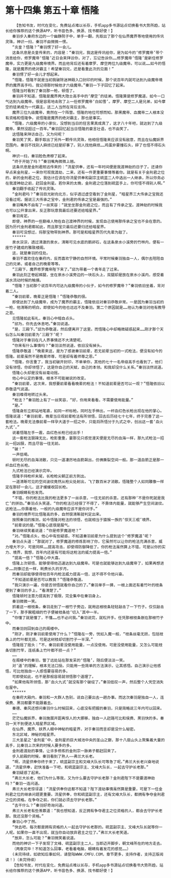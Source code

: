 # 第十四集 第五十章 悟隆
        【告知书友，时代在变化，免费站点难以长存，手机app多书源站点切换看书大势所趋，站长给你推荐的这个换源APP，听书音色多、换源、找书都好使！】
       秦羽步入秦府东边的一个幽静院子中，单手一翻，先取出了那个在仙界魔界等地使用的传讯灵珠，神识一扫，秦羽不由微微一愣。
       “炎皇？悟隆？”秦羽愣了好一会儿。
       这条讯息是炎皇传来的，内容是：“秦羽兄，我这是传讯给你，是为如今的‘修罗魔帝’带个消息给你，修罗魔帝‘悟隆’近日会来拜访你，对了，忘记告诉你……修罗魔帝‘悟隆’是新任修罗魔帝，实力更是九级魔帝境界。而且他背后还有着摩罗、摩空两位九级魔帝。可以说……如今的悟隆，就是魔界的绝对霸主！希望秦羽兄，还是看重此次的见面！”
       秦羽愣了好一会儿才想起来。
       “悟隆，悟隆不就是当初我破除迷神殿入口封印的时候，那个说百年内就可达到九级魔帝境界的魔界高手吗，我记得那时候他才六级魔帝。”秦羽一下子回忆了起来。
       悟隆当时看到了秦羽那一枪，顿悟了。
       秦羽并不知道，悟隆是魔界两大隐士高手中的‘摩空’的徒弟。悟隆算是修罗魔道，如今一口气达到九级魔帝。很是容易地击败了上一任修罗魔帝‘白如雪’。摩罗、摩空二人是兄弟，如今摩空的徒弟成为一代霸主。这二人当然在背后支持。
       魔界三位九级魔帝，竟然在一个阵营。悟隆的地位可想而知。那黑魔帝、血魔帝二人根本没有资格和悟隆争。说悟隆是魔界的绝对霸主，那也是事实。
       “悟隆，六级魔帝的小家伙，没想到当日的狂言果真成真了，这才八十年吧，就达到了九级魔帝。果然没超过一百年。”秦羽回忆起当日悟隆的豪言壮语，也不由笑了。
       这悟隆来拜访自己，又为何呢？
       秦羽笑了笑，翻手取出了另外一颗传讯灵珠，他相信悟隆来应该没有敌意，而且在仙魔妖界范围内，秦羽不找别人麻烦已经是好事了。别人找他麻烦……鸡蛋非要撞石头，碎了也怪不得石头啊。
       神识一扫，秦羽脸色肃穆了起来。
       “终于开始了吗？”秦羽嘴角微微上翘。
       这条讯息是金刑君邢远传来的：“流星供奉，还有一年时间便是我渡神劫的日子了。还请你早点来金刑星，一来你可观我渡劫，二来，还有一件更重要事情等着你。就是有关于金刑君之位的，新的金刑君之位，我估计应该在你流星供奉和副宗主硫蓝二人中选出一人继承，所以你务必在我渡神劫之前，赶回金刑星。若你来的太晚，金刑君之位落到硫蓝手上，你可怪不得别人啊。”
       秦羽翻手收起了传讯灵珠。
       “金刑君吗？”秦羽目光射向北方，似乎透过虚空看到了金刑星，“暗星界三大传承之宝我还没看过呢。据说三大传承之宝中，金刑君的传承之宝是最强的。”
       秦羽嘴角不由有了一丝笑容：“就坐坐那金刑君之位，而且有了传承之宝。渡神劫的时候我也可以公开拿出来，反正那玩意我最后还要还给暗星界。”
       秦羽肯定。
       即使，神界的一些巅峰人物在自己渡神界的时候，发现自己使用那传承之宝也不会在意的。因为历代金刑君都如此，而且那宝贝最后还要归还给暗星界。
       秦羽可没想过，将那宝物带到神界。那可是和暗星界历代先辈为敌了。
       ******
       泉水淙淙，透过清澈的泉水，清晰可见水底的鹅卵石，在这条泉水小溪旁的竹林内，便有一座竹子建成的雅致楼阁。
       这，就是秦羽的住处。
       秦羽不喜欢住在秦府内，反而喜欢宁静的自然环境。平常时候秦羽独自一人，偶尔去陪陪自己的兄弟，或者自己的晚辈等等。
       “三殿下，魔界修罗魔帝陛下来了。”邱为带着一个青年走了过来。
       秦羽此刻正卷起裤腿，坐在泉水小溪旁边的一块石头上，双腿却是放在泉水小溪内，感受着溪水流动时候的触摸。
       “悟隆？当初那个说百年内可达九级魔帝的小伙子，如今的修罗魔帝？”秦羽依旧坐着，背对着二人。
       “秦羽前辈，晚辈正是悟隆！”悟隆恭敬的很。
       即使达到了九级魔帝，成为了魔界的霸主，悟隆依旧对秦羽恭敬非常。一是因为秦羽当初的一枪，他清晰的明白，即使如今的他也远远不及秦羽。第二个原因就是……他认为秦羽对他有教导之恩。
       见悟隆如此有礼，秦羽心中暗自点头。
       “邱为，你先去休息吧。”秦羽说道。
       “是，三殿下。”邱为恭敬道，然后便离开了这里。而悟隆心中却略微疑惑起来……刚才那个天仙怎么叫秦羽前辈为‘三殿下’呢？
       悟隆对于秦羽在凡人界事情还不大清楚呢。
       “你来有什么事情吗？”秦羽淡然说道，依旧没有掉头。
       悟隆恭敬道：“晚辈来这，是为了感谢秦羽前辈，若无前辈当初的一式枪法，便没有如今的悟隆。前辈虽然不是晚辈师尊，可是却有着师尊之恩。”
       “悟隆，你言重了，我当初破开封印，不单单你，其他的七十一名帝级高手也看到了。他们没有领悟，你却领悟了，这是你自己的天赋，自己的本领。和我却没什么关系。”秦羽淡然说道。
       悟隆心头却是没有丝毫动摇。
       他心中认定的事情，根本不可能被说的改变。
       “秦羽前辈，这次来，我想要前辈看看晚辈的枪法！不知道前辈是否可以一观？”悟隆依旧以恭敬语气说道。
       秦羽难得地转过头来。
       “枪法？”秦羽脸上有了一丝笑容，“好，你用来看看，不需要使用能量。”
       “是。”
       悟隆身形立即站地笔直，如同一杆标枪。同时左手伸出，一杆血红色长枪出现在他的掌心。悟隆说道：“秦羽前辈，晚辈当日观前辈枪法有所领悟，回去后历经七十七年，终于完善了这一套枪法。晚辈无法像前辈一样孕大道于一招之中，只能将所悟分于九式之中，创出这一套‘血火九式’。”
       说着悟隆左手一震，血红色长枪已经出手！
       这一套枪法狠辣无比，枪影重重，霎那见只感觉漫天便是无尽的血海一样，那九式枪法一招比一招凶狠，而且尽皆一往无前。
       “破！”
       一声低喝。
       顿时无尽的血海消散，只见一道凄厉地血箭飙出，仿佛撕裂空间一般。那一道血箭正是那一杆血红色长枪。
       九式枪法已经演示完毕。
       悟隆手持枪杆末尾，长枪枪尖朝正前方刺出。
       一道清晰可见的空间波纹竟然从枪尖处射出，飞了数百米才消散。悟隆整个人如同雕像一样定在那好一会儿，这才缓缓收回长枪。
       秦羽眼睛有些发亮。
       “不错，你的枪法比我的枪法更多了一丝杀意，一往无前的杀意。还有那种‘不是你死就是我亡’的拼劲。”秦羽点头笑道，“你的枪法已经很了不得了，不靠体内能量，就能够产生空间波纹。这枪法……你靠着他，一般的九级魔帝应该不是你对手。”
       秦羽的境界可比悟隆高的多，自然很清晰就判定出来。
       按照秦羽的推测，如今悟隆对枪法的领悟，也就相当于猿猴一族的‘惊天三棍’境界。
       “前辈说的是。”悟隆心底很是服气。
       秦羽继续笑着说道：“你是修罗魔道吧？”
       “对。”悟隆点头，他心中有些疑惑，不知道秦羽前辈为什么提到这个‘修罗魔道’呢？
       秦羽点头道：“那就对了，修罗魔道的修炼影响了你，它虽然可以让你的枪法充满杀意，威力增大不少，可是同样……提高攻击，却使得防御降低了。你的枪法虽然算上不错，可是以你的实力、境界，我想，百年内还是有可能将这枪法的威力提高一倍。”
       “提高一倍？”悟隆心中大喜。
       悟隆上次顿悟，能够使得他迅速达到九级魔帝。可是也就能够达到九级魔帝了，如果再想进步……则像过去一样，耗费长久的岁月。
       而秦羽却能够使得他百年内枪法威力提高一倍，这不得不令他兴奋。
       “不知道前辈是否可以教我？”悟隆恭敬道。
       “我只演示一遍，你是否领悟就看你自己的了。”秦羽单手一拂，一根上面还有着竹叶的枝条便到了秦羽的手上，“看清楚了。”
       悟隆顿时注意力提高到了极限，完全集中在秦羽身上。
       秦羽微微一笑。
       抓着这一根枝条，秦羽走到了一根竹子旁边，就用这根枝条轻轻敲击了一下竹子。仅仅敲击了一下，那手腕粗细的竹子便被枝条给‘切入’其中一半。
       “你懂了就是懂了，不懂……也不必问我。”秦羽说完，就松开手。任凭那根枝条嵌在那根竹子中。
       而秦羽则回到自己的阁楼中。
       “刚才，刚才秦羽前辈使用了什么？”悟隆在一旁，恍如入魔一般，“枝条丝毫无损，包括枝条上的竹叶都无损。可是这树枝却切割竹子一半深。”
       悟隆摇了摇头：“不，秦羽前辈没使用能量，一点没使用。可是没使用能量，又怎么可能枝条切割竹竿，连纸条上竹叶都不损一点？”
       ……
       在阁楼中的秦羽，瞥了远处站在那发呆的‘悟隆’，随后便淡淡一笑。
       对‘道’的理解，根本无法口授。只能用一些简单的方法演示，让其感悟。自己演示让他感悟，可比他独自一人感悟要容易的多。
       可即使如此，也不是那般容易就领悟那个道理了。
       “如果他有所领悟，那‘血火九式’就没有那个破绽了。”秦羽低叹一声，然后整个人凭空消失在屋中。
       ******
       在秦府大殿内，秦羽和一大群人告别，说自己要出去一趟办事。而这次秦羽是独自一人，连侯费、黑羽都要不能跟着去。
       秦德、秦风还想问秦羽什么时候回来，心底没有把握的秦羽，只是简略说三年内可以回来。
       ……
       茫茫仙魔妖界，秦羽施展开距离惊人的大挪移，独自一人赶路可比和侯费、黑羽快的多。秦羽一天不到便进入暗星界区域。
       在仙界、魔界、妖界人眼中神秘的暗星界，对于秦羽而言却是没什么秘密。
       东北区域，神秘的暗星界。
       三大圣星之‘金刑星’中，金刑星的巨大城池中央的圣山之巅，那十八座山头上聚集着大量的高手，比秦羽上次来的时候人要多的多。
       金刑君渡劫的事情，让许多修炼的金刑宗一脉弟子都赶回来了。
       步入前殿的时候，秦羽看到了熟人——弗兰大长老。
       “啊，流星供奉你终于来了，硫蓝副宗主和文峰大队长可等急了呢。”弗兰大长老兴奋地说道，“流星供奉，赶快准备一下吧，和硫蓝副宗主、文峰大队长，一起去守护长老那。”
       秦羽疑惑了起来。
       “弗兰大长老，他们为什么等我，又为什么要去守护长老那？金刑君陛下不是要渡神劫吗？”秦羽一连问道。
       弗兰大长老惊讶道：“流星供奉你这都不知道？陛下渡劫事情虽然算是重要，可是下一任金刑君之位的继承问题更重要。流星供奉，你和硫蓝副宗主，还有文峰大队长，都拥有争夺金刑君之位的资格。在争夺之前，你们就必须去守护长老那。”
       “去干什么？”秦羽好奇询问道。
       弗兰大长老有些羡慕道：“我也想知道，反正拥有争夺君主之位资格的人，都会去守护长老那。我还没那个资格。”
       秦羽心中了然。
       “快去吧，每次都是拥有资格的人一起去守护长老那的。硫蓝副宗主、文峰大队长就等你一人呢。如果你一直不出现，就当你自动放弃君主之位了。”弗兰大长老笑道。
       “放弃，怎么可能？”秦羽微笑着说道。
       而他的神识一下子发现了文峰、硫蓝副宗主二人，当即迈开脚步，朝文峰所在的地方走去。
       （两章完毕！不知道怎么回事，老看着电脑，眼睛有着发花的感觉……）
       (未完待续，如欲知后事如何，请登陆WWW.CMFU.COM，章节更多，支持作者，支持正版阅读！)（未完待续）
       【告知书友，时代在变化，免费站点难以长存，手机app多书源站点切换看书大势所趋，站长给你推荐的这个换源APP，听书音色多、换源、找书都好使！】
